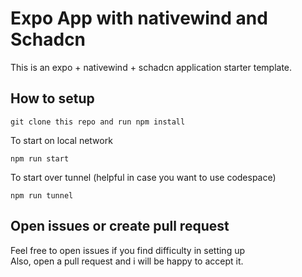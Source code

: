 # Expo App with nativewind and Schadcn

This is an expo + nativewind + schadcn application starter template.

## How to setup

`git clone this repo and run npm install`

To start on local network

`npm run start`

To start over tunnel (helpful in case you want to use codespace)

`npm run tunnel`

## Open issues or create pull request

Feel free to open issues if you find difficulty in setting up</br>
Also, open a pull request and i will be happy to accept it.
